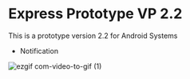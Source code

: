 # Express Prototype VP 2.2

This is a prototype version 2.2 for Android Systems

- Notification


![ezgif com-video-to-gif (1)](https://user-images.githubusercontent.com/49036494/97219488-26227080-17db-11eb-8b6a-734a9ec3b93f.gif)
